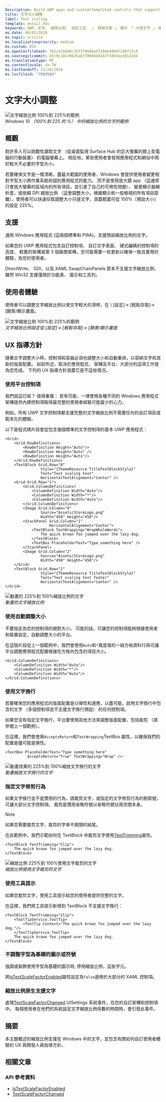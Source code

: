 ```yaml
---
Description: Build UWP apps and custom/templated controls that support platform text scaling.
title: 文字大小調整
label: Text scaling
template: detail.hbs
keywords: UWP，文字、 縮放比例、 協助工具、 」 輕鬆存取 」，顯示 「 大使文字 」，使用者互動，輸入
ms.date: 08/02/2018
ms.topic: article
ms.localizationpriority: medium
ms.custom: RS5
ms.openlocfilehash: f81c435690c7bf17066be5f49de4994f146fc5c9
ms.sourcegitcommit: b5c9c18e70625ab770946b8243f3465ee1013184
ms.translationtype: MT
ms.contentlocale: zh-TW
ms.lasthandoff: 11/28/2018
ms.locfileid: "7993584"
---
```

# <a name="text-scaling"></a>文字大小調整

![文字縮放比例 100%到 225%的範例](images/coretext/text-scaling-news-hero-small.png)  
*Windows 10 （100%到 225 的 %） 中的縮放比例的文字的範例*

## <a name="overview"></a>概觀

對許多人可以挑戰性讀取文字 （從桌面監視 Surface Hub 的巨大螢幕的膝上型電腦的行動裝置） 的電腦螢幕上。 相反地，某些使用者會發現應用程式和網站中用於較大不必要的字型大小。

若要確保文字是一樣清晰，盡最大範圍的使用者，Windows 會提供使用者變更相對字型大小跨作業系統和個別應用程式的能力。 而不是使用放大鏡 app （這通常只會放大螢幕的區域內的所有項目，並引進了自己的可用性問題）、 變更顯示器解析度，或依賴 DPI 縮放比例 （這會調整大小，根據顯示和一般檢視的所有項目距離），使用者可以快速存取調整大小只是文字，涵蓋範圍可從 100%（預設大小） 的設定 225%。

## <a name="support"></a>支援

通用 Windows 應用程式 (這兩個標準和 PWA)，支援預設縮放比例的文字。

如果您的 UWP 應用程式包含自訂控制項、 自訂文字表面、 硬式編碼的控制項的高度、 較舊的架構或第 3 個廠商架構，您可能需要一些更新以確保一致且實用的體驗，為您的使用者。  

DirectWrite、 GDI，以及 XAML SwapChainPanels 原本不支援文字縮放比例，雖然 Win32 支援僅限於功能表、 圖示和工具列。  

<!-- If you want to support text scaling in your application with these frameworks, you’ll need to support the text scaling change event outlined below and provide alternative sizes for your UI and content.   -->

## <a name="user-experience"></a>使用者體驗

使用者可以調整文字縮放比例以使文字較大的滑桿，在 \ [設定]-> [輕鬆存取]-> [願景/顯示畫面。

![文字縮放比例 100%到 225%的範例](images/coretext/text-scaling-settings-100-small.png)  
*文字縮放比例設定從 [設定]-> [輕鬆存取]-> [願景/顯示畫面*

## <a name="ux-guidance"></a>UX 指導方針

隨著文字調整大小時，控制項和容器必須也調整大小和自動重排，以容納文字和其新的版面配置。 如前所述，取決於應用程式、 架構及平台，大部分的這項工作是為您完成。 下列的 UX 指導方針涵蓋它是不這些情況。

### <a name="use-the-platform-controls"></a>使用平台控制項

我們說這已經？ 值得重複： 若有可能，一律使用各種不同的 Windows 應用程式架構提供內建控制項取得最完整的使用者經驗可能最少的心力。

例如，所有 UWP 文字控制項都支援完整的文字縮放比例不需要任何的自訂項目或範本化的體驗。

以下是程式碼片段會從包含幾個標準的文字控制項的基本 UWP 應用程式：

``` xaml
<Grid>
    <Grid.RowDefinitions>
        <RowDefinition Height="Auto"/>
        <RowDefinition Height="Auto" />
        <RowDefinition Height="Auto"/>
    </Grid.RowDefinitions>
    <TextBlock Grid.Row="0" 
                Style="{ThemeResource TitleTextBlockStyle}"
                Text="Text scaling test" 
                HorizontalTextAlignment="Center" />
    <Grid Grid.Row="1">
        <Grid.ColumnDefinitions>
            <ColumnDefinition Width="Auto"/>
            <ColumnDefinition Width="*"/>
            <ColumnDefinition Width="Auto"/>
        </Grid.ColumnDefinitions>
        <Image Grid.Column="0" 
                Source="Assets/StoreLogo.png" 
                Width="450" Height="450"/>
        <StackPanel Grid.Column="1" 
                    HorizontalAlignment="Center">
            <TextBlock TextWrapping="WrapWholeWords">
                The quick brown fox jumped over the lazy dog.
            </TextBlock>
            <TextBox PlaceholderText="Type something here" />
        </StackPanel>
        <Image Grid.Column="2" 
                Source="Assets/StoreLogo.png" 
                Width="450" Height="450"/>
    </Grid>
    <TextBlock Grid.Row="2" 
                Style="{ThemeResource TitleTextBlockStyle}"
                Text="Text scaling test footer" 
                HorizontalTextAlignment="Center" />
</Grid>
```

![動畫的 225%到 100%縮放比例的文字](images/coretext/text-scaling.gif)  
*動畫的文字縮放比例*

### <a name="use-auto-sizing"></a>使用自動調整大小

不要指定為您的控制項的絕對大小。 可能的話，可讓您的控制項能夠根據使用者和裝置設定，自動調整大小的平台。  

在這個片段從上一個範例中，我們會使用`Auto`和`*`寬度值的一組方格資料行與可讓平台調整應用程式配置根據在方格內包含的項目大小。

``` xaml
<Grid.ColumnDefinitions>
    <ColumnDefinition Width="Auto"/>
    <ColumnDefinition Width="*"/>
    <ColumnDefinition Width="Auto"/>
</Grid.ColumnDefinitions>
```

### <a name="use-text-wrapping"></a>使用文字換行

若要確保您的應用程式的版面配置是以彈性和適應，以盡可能，啟用文字換行中包含的文字 （多個控制項並不支援文字換行預設） 的任何控制項。

如果您沒有指定文字換行，平台要使用其他方法來調整版面配置，包括裁剪 （請參閱上一個範例）。

在這裡，我們會使用`AcceptsReturn`和`TextWrapping`TextBox 屬性，以確保我們的配置是儘可能是彈性。

``` xaml
<TextBox PlaceholderText="Type something here" 
          AcceptsReturn="True" TextWrapping="Wrap" />
```

![動畫效果的 225%到 100%縮放文字換行的文字](images/coretext/text-scaling-textwrap.gif)  
*動畫縮放文字換行的文字*

### <a name="specify-text-trimming-behavior"></a>指定文字修剪行為

如果文字換行並不是慣用的行為，請裁剪文字，或指定的文字修剪行為的刪節號，可讓大部分文字控制項。 裁剪是慣用省略符號以省略符號佔用空間本身。

> [!NOTE]
> 如果您需要裁剪文字，裁剪的字串不開頭的結尾。

在此範例中，我們示範如何在 TextBlock 中裁剪文字使用[TextTrimming](https://docs.microsoft.com/uwp/api/windows.ui.xaml.controls.textblock.texttrimming)屬性。

``` xaml
<TextBlock TextTrimming="Clip">
    The quick brown fox jumped over the lazy dog.
</TextBlock>
```

![縮放比例 225%到 100%使用文字裁剪的文字](images/coretext/text-scaling-clipping-small.png)  
*縮放比例使用文字裁剪的文字*

### <a name="use-a-tooltip"></a>使用工具提示

如果您裁剪文字，使用工具提示給您的使用者提供完整的文字。

在這裡，我們將工具提示新增到 TextBlock 不支援文字換行：

``` xaml
<TextBlock TextTrimming="Clip">
    <ToolTipService.ToolTip>
        <ToolTip Content="The quick brown fox jumped over the lazy dog."/>
    </ToolTipService.ToolTip>
    The quick brown fox jumped over the lazy dog.
</TextBlock>
```

### <a name="dont-scale-font-based-icons-or-symbols"></a>不調整字型為基礎的圖示或符號

強調或裝飾使用字型為基礎的圖示時, 停用縮放比例，這些字元。

將[IsTextScaleFactorEnabled](https://docs.microsoft.com/uwp/api/windows.ui.xaml.controls.control.istextscalefactorenabled)屬性設定為`false`適用於大部分的 XAML 控制項。

### <a name="support-text-scaling-natively"></a>縮放比例原生支援文字

處理[TextScaleFactorChanged](https://docs.microsoft.com/uwp/api/windows.ui.viewmanagement.uisettings.textscalefactorchanged) UISettings 系統事件，在您的自訂架構和控制項中。 每個使用者在他們的系統設定文字縮放比例係數的時間時，會引發此事件。

## <a name="summary"></a>摘要

本主題概述的縮放比例支援在 Windows 中的文字，並包含有關如何自訂使用者體驗的 UX 與開發人員指導方針。

## <a name="related-articles"></a>相關文章

### <a name="api-reference"></a>API 參考資料

- [IsTextScaleFactorEnabled](https://docs.microsoft.com/uwp/api/windows.ui.xaml.controls.control.istextscalefactorenabled)
- [TextScaleFactorChanged](https://docs.microsoft.com/uwp/api/windows.ui.viewmanagement.uisettings.textscalefactorchanged)
